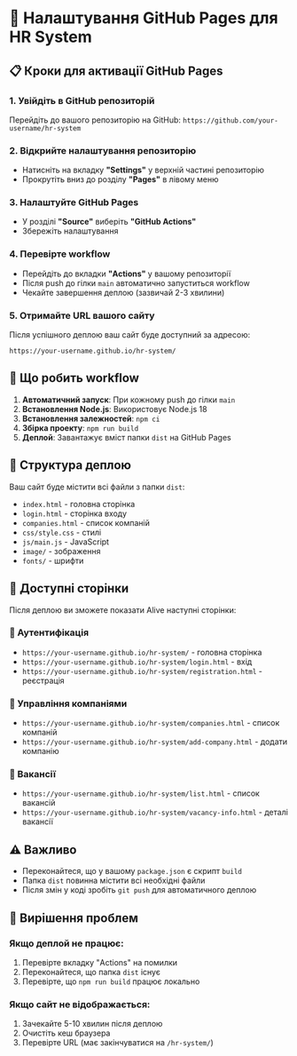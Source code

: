 # 🚀 Налаштування GitHub Pages для HR System

## 📋 Кроки для активації GitHub Pages

### 1. Увійдіть в GitHub репозиторій
Перейдіть до вашого репозиторію на GitHub: `https://github.com/your-username/hr-system`

### 2. Відкрийте налаштування репозиторію
- Натисніть на вкладку **"Settings"** у верхній частині репозиторію
- Прокрутіть вниз до розділу **"Pages"** в лівому меню

### 3. Налаштуйте GitHub Pages
- У розділі **"Source"** виберіть **"GitHub Actions"**
- Збережіть налаштування

### 4. Перевірте workflow
- Перейдіть до вкладки **"Actions"** у вашому репозиторії
- Після push до гілки `main` автоматично запуститься workflow
- Чекайте завершення деплою (зазвичай 2-3 хвилини)

### 5. Отримайте URL вашого сайту
Після успішного деплою ваш сайт буде доступний за адресою:
```
https://your-username.github.io/hr-system/
```

## 🔧 Що робить workflow

1. **Автоматичний запуск**: При кожному push до гілки `main`
2. **Встановлення Node.js**: Використовує Node.js 18
3. **Встановлення залежностей**: `npm ci`
4. **Збірка проекту**: `npm run build`
5. **Деплой**: Завантажує вміст папки `dist` на GitHub Pages

## 📁 Структура деплою

Ваш сайт буде містити всі файли з папки `dist`:
- `index.html` - головна сторінка
- `login.html` - сторінка входу
- `companies.html` - список компаній
- `css/style.css` - стилі
- `js/main.js` - JavaScript
- `image/` - зображення
- `fonts/` - шрифти

## 🎯 Доступні сторінки

Після деплою ви зможете показати Alive наступні сторінки:

### 🔐 Аутентифікація
- `https://your-username.github.io/hr-system/` - головна сторінка
- `https://your-username.github.io/hr-system/login.html` - вхід
- `https://your-username.github.io/hr-system/registration.html` - реєстрація

### 🏢 Управління компаніями
- `https://your-username.github.io/hr-system/companies.html` - список компаній
- `https://your-username.github.io/hr-system/add-company.html` - додати компанію

### 👥 Вакансії
- `https://your-username.github.io/hr-system/list.html` - список вакансій
- `https://your-username.github.io/hr-system/vacancy-info.html` - деталі вакансії

## ⚠️ Важливо

- Переконайтеся, що у вашому `package.json` є скрипт `build`
- Папка `dist` повинна містити всі необхідні файли
- Після змін у коді зробіть `git push` для автоматичного деплою

## 🐛 Вирішення проблем

### Якщо деплой не працює:
1. Перевірте вкладку "Actions" на помилки
2. Переконайтеся, що папка `dist` існує
3. Перевірте, що `npm run build` працює локально

### Якщо сайт не відображається:
1. Зачекайте 5-10 хвилин після деплою
2. Очистіть кеш браузера
3. Перевірте URL (має закінчуватися на `/hr-system/`)
